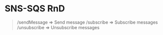 # SNS-SQS RnD

> /sendMessage => Send message
> /subscribe => Subscribe messages
> /unsubscribe => Unsubscribe messages
